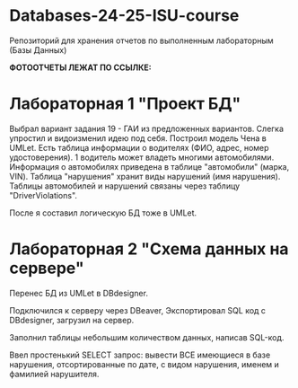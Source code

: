 # Databases-24-25-ISU-course
Репозиторий для хранения отчетов по выполненным лабораторным (Базы Данных)

**ФОТООТЧЕТЫ ЛЕЖАТ ПО ССЫЛКЕ:** 

# Лабораторная 1 "Проект БД"
Выбрал вариант задания 19 - ГАИ из предложенных вариантов. Слегка упростил и видоизменил идею под себя. Построил модель Чена в UMLet. Есть таблица информации о водителях (ФИО, адрес, номер удостоверения). 1 водитель может владеть многими автомобилями. Информация о автомобилях приведена в таблице "автомобили" (марка, VIN). Таблица "нарушения" хранит виды нарушений (имя нарушения). Таблицы автомобилей и нарушений связаны через таблицу "DriverViolations".

После я составил логическую БД тоже в UMLet.

# Лабораторная 2 "Схема данных на сервере"
Перенес БД из UMLet в DBdesigner.

Подключился к серверу через DBeaver, Экспортировал SQL код с DBdesigner, загрузил на сервер.

Заполнил таблицы небольшим количеством данных, написав SQL-код.

Ввел простенький SELECT запрос: вывести ВСЕ имеющиеся в базе нарушения, отсортированные по дате, с видом нарушения, именем и фамилией нарушителя.
